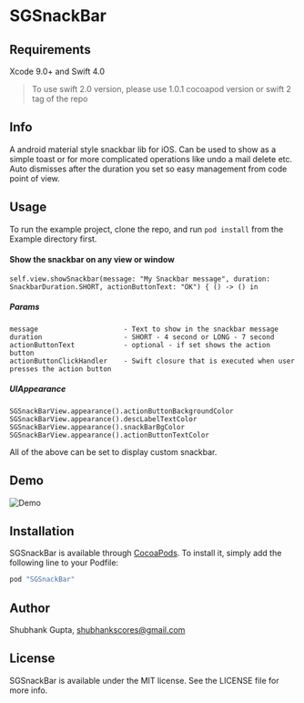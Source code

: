 # SGSnackBar

## Requirements
Xcode 9.0+ and Swift 4.0

> To use swift 2.0 version, please use 1.0.1 cocoapod version or swift 2 tag of the repo

## Info

A android material style snackbar lib for iOS. Can be used to show as a simple toast or for more complicated operations like undo a mail delete etc.
Auto dismisses after the duration you set so easy management from code point of view.


## Usage

To run the example project, clone the repo, and run `pod install` from the Example directory first.

#### Show the snackbar on any view or window

```
self.view.showSnackbar(message: "My Snackbar message", duration: SnackbarDuration.SHORT, actionButtonText: "OK") { () -> () in
```
##### Params

```
message                     - Text to show in the snackbar message
duration                    - SHORT - 4 second or LONG - 7 second
actionButtonText            - optional - if set shows the action button
actionButtonClickHandler    - Swift closure that is executed when user presses the action button
```


##### UIAppearance

```
SGSnackBarView.appearance().actionButtonBackgroundColor
SGSnackBarView.appearance().descLabelTextColor
SGSnackBarView.appearance().snackBarBgColor
SGSnackBarView.appearance().actionButtonTextColor
```
All of the above can be set to display custom snackbar.

## Demo

![Demo](http://i.imgur.com/P8nfd80.gif)


## Installation

SGSnackBar is available through [CocoaPods](http://cocoapods.org). To install
it, simply add the following line to your Podfile:

```ruby
pod "SGSnackBar"
```

## Author

Shubhank Gupta, shubhankscores@gmail.com

## License

SGSnackBar is available under the MIT license. See the LICENSE file for more info.
